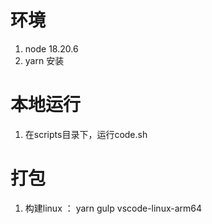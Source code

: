 # 环境
1. node 18.20.6
2. yarn 安装
# 本地运行
1. 在scripts目录下，运行code.sh
# 打包
1. 构建linux ： yarn gulp vscode-linux-arm64
